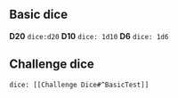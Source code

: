 ## Basic dice
**D20** `dice:d20`
**D10** `dice: 1d10`
 **D6** `dice: 1d6`
 
## Challenge dice
`dice: [[Challenge Dice#^BasicTest]]`


